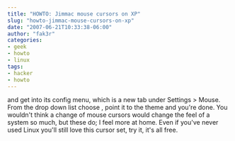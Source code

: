```yaml
---
title: "HOWTO: Jimmac mouse cursors on XP"
slug: "howto-jimmac-mouse-cursors-on-xp"
date: "2007-06-21T10:33:38-06:00"
author: "fak3r"
categories:
- geek
- howto
- linux
tags:
- hacker
- howto
---
```


  and get into its config menu, which is a new tab under Settings > Mouse.  From the drop down list choose <Broswe>, point it to the theme and you're done.  You wouldn't think a change of mouse cursors would change the feel of a system so much, but these do; I feel more at home.  Even if you've never used Linux you'll still love this cursor set, try it, it's all free.
